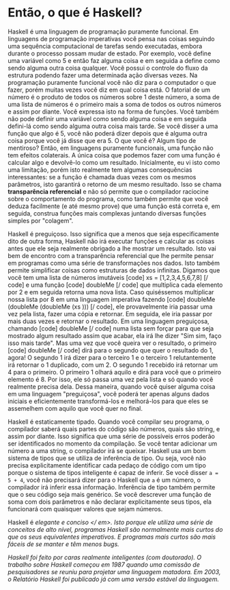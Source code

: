 Então, o que é Haskell?
=======================

Haskell é uma linguagem de programação puramente funcional.
Em linguagens de programação imperativas você pensa nas coisas seguindo uma sequência computacional de tarefas sendo executadas, embora durante o processo possam mudar de estado. Por exemplo, você define uma variável como 5 e então faz alguma coisa e em seguida a define como sendo alguma outra coisa qualquer. Você possui o controle do fluxo da estrutura podendo fazer uma determinada ação diversas vezes. Na programação puramente funcional você não diz para o computador o que fazer, porém muitas vezes você diz em qual coisa está. O fatorial de um número é o produto de todos os números sobre 1 deste número, a soma de uma lista de números é o primeiro mais a soma de todos os outros números e assim por diante. Você expressa isto na forma de funções. Você também não pode definir uma variável como sendo alguma coisa e em seguida defini-lá como sendo alguma outra coisa mais tarde. Se você disser a uma função que algo é 5, você não poderá dizer depois que é alguma outra coisa porque você já disse que era 5. O que você é? Algum tipo de mentiroso? Então, em linguagens puramente funcionais, uma função não tem efeitos colaterais. A única coisa que podemos fazer com uma função é calcular algo e devolvê-lo como um resultado. Inicialmente, eu vi isto como uma limitação, porém isto realmente tem algumas consequências interessantes: se a função é chamada duas vezes com os mesmos parâmetros, isto garantirá o retorno de um mesmo resultado. Isso se chama <strong>transparência referencial</strong> e não só permite que o compilador raciocine sobre o comportamento do programa, como também permite que você deduza facilmente (e até mesmo prove) que uma função está correta e, em seguida, construa funções mais complexas juntando diversas funções simples por "colagem".


Haskell é preguiçoso. Isso significa que a menos que seja especificamente dito de outra forma, Haskell não irá executar funções e calcular as coisas antes que ele seja realmente obrigado a lhe mostrar um resultado. Isto vai bem de encontro com a transparência referencial que lhe permite pensar em programas como uma série de transformações nos dados. Isto também permite simplificar coisas como estruturas de dados infinitas. Digamos que você tem uma lista de números imutáveis [code] xs = [1,2,3,4,5,6,7,8] [/ code] e uma função [code] doubleMe [/ code] que multiplica cada elemento por 2 e em seguida retorna uma nova lista. Caso quiséssemos multiplicar nossa lista por 8 em uma linguagem imperativa fazendo [code] doubleMe (doubleMe (doubleMe (xs ))) [/ code], ele provavelmente iria passar uma vez pela lista, fazer uma cópia e retornar. Em seguida, ele iria passar por mais duas vezes e retornar o resultado. Em uma linguagem preguiçosa, chamando [code] doubleMe [/ code] numa lista sem forçar para que seja mostrado algum resultado assim que acabar, ela irá lhe dizer "Sim sim, faço isso mais tarde". Mas uma vez que você queira ver o resultado, o primeiro [code] doubleMe [/ code] dirá para o segundo que quer o resultado do 1, agora! O segundo 1 irá dizer para o terceiro 1 e o terceiro 1 relutantemente irá retornar o 1 duplicado, com um 2. O segundo 1 recebido irá retornar um 4 para o primeiro. O primeiro 1 olhará aquilo e dirá para você que o primeiro elemento é 8. Por isso, ele só passa uma vez pela lista e só quando você realmente precisa dela. Dessa maneira, quando você quiser alguma coisa em uma linguagem "preguiçosa", você poderá ter apenas alguns dados iniciais e eficientemente transformá-los e melhorá-los para que eles se assemelhem com aquilo que você quer no final.

Haskell é estaticamente tipado. Quando você compilar seu programa, o compilador saberá quais partes do código são números, quais são string, e assim por diante. Isso significa que uma série de possíveis erros poderão ser identificados no momento da compilação. Se você tentar adicionar um número a uma string, o compilador irá se queixar. Haskell usa um bom sistema de tipos que se utiliza de inferência de tipo. Ou seja, você não precisa explicitamente identificar cada pedaço de código com um tipo porque o sistema de tipos inteligente é capaz de inferir. Se você disser `a = 5 + 4`, você não precisará dizer para o Haskell que `a` é um número, o compilador irá inferir essa informação. Inferência de tipo também permite que o seu código seja mais genérico. Se você descrever uma função de soma com dois parâmetros e não declarar explicitamente seus tipos, ela funcionará com quaisquer valores que sejam números.

Haskell é <em> elegante e conciso </ em>. Isto porque ele utiliza uma série de conceitos de alto nível, programas Haskell são normalmente mais curtos do que os seus equivalentes imperativos. E programas mais curtos são mais fáceis de se manter e têm menos bugs.

Haskell foi feito por caras realmente inteligentes (com doutorado). O trabalho sobre Haskell começou em 1987 quando uma comissão de pesquisadores se reuniu para projetar uma linguagem matadora. Em 2003, o Relatório Haskell foi publicado já com uma versão estável da linguagem.
